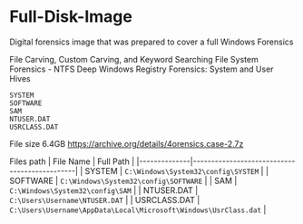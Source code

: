 # Full-Disk-Image
Digital forensics image that was prepared to cover a full Windows Forensics 


File Carving, Custom Carving, and Keyword Searching
File System Forensics - NTFS
Deep Windows Registry Forensics: System and User Hives

    SYSTEM
    SOFTWARE
    SAM
    NTUSER.DAT
    USRCLASS.DAT
File size 6.4GB https://archive.org/details/4orensics.case-2.7z


Files path 
| File Name    | Full Path                                     |
|--------------|----------------------------------------------|
| SYSTEM       | `C:\Windows\System32\config\SYSTEM`         |
| SOFTWARE     | `C:\Windows\System32\config\SOFTWARE`       |
| SAM          | `C:\Windows\System32\config\SAM`            |
| NTUSER.DAT   | `C:\Users\Username\NTUSER.DAT`              |
| USRCLASS.DAT | `C:\Users\Username\AppData\Local\Microsoft\Windows\UsrClass.dat` |
